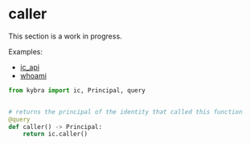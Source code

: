 # caller

This section is a work in progress.

Examples:

-   [ic_api](https://github.com/demergent-labs/kybra/tree/main/examples/ic_api)
-   [whoami](https://github.com/demergent-labs/kybra/tree/main/examples/motoko_examples/whoami)

```python
from kybra import ic, Principal, query


# returns the principal of the identity that called this function
@query
def caller() -> Principal:
    return ic.caller()

```
